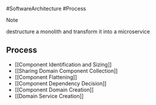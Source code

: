 #SoftwareArchitecture #Process

>[!note]
>destructure a monolith and transform it into a microservice

## Process
- [[Component Identification and Sizing]]
- [[Sharing Domain Component Collection]]
- [[Component Flattening]]
- [[Component Dependency Decision]]
- [[Component Domain Creation]]
- [[Domain Service Creation]]
